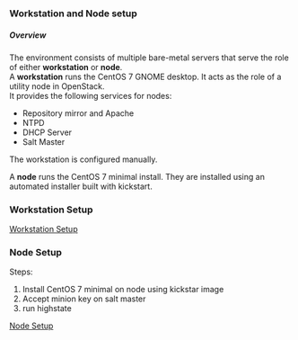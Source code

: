 ### Workstation and Node setup

##### Overview

The environment consists of multiple bare-metal servers that serve the role of either **workstation** or **node**.  
A **workstation** runs the CentOS 7 GNOME desktop.  It acts as the role of a utility node in OpenStack.    
It provides the following services for nodes:

- Repository mirror and Apache
- NTPD
- DHCP Server
- Salt Master

The workstation is configured manually.

A **node** runs the CentOS 7 minimal install.  They are installed using an automated installer built with kickstart.

### Workstation Setup

[Workstation Setup](workstation/README.md)

### Node Setup

Steps:

1. Install CentOS 7 minimal on node using kickstar image  
2. Accept minion key on salt master  
3. run highstate  

[Node Setup](node/README.md)
